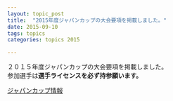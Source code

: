 ```yaml
---
layout: topic_post
title:  "2015年度ジャパンカップの大会要項を掲載しました。"
date: 2015-09-10
tags: topics
categories: topics 2015

---
```


２０１５年度ジャパンカップの大会要項を掲載しました。  
参加選手は<strong>選手ライセンスを必ず持参願います。</strong>


<a class="btn btn-primary btn-sm" href="{% post_url  2015-09-21-JapanCup %}">ジャパンカップ情報</a>

